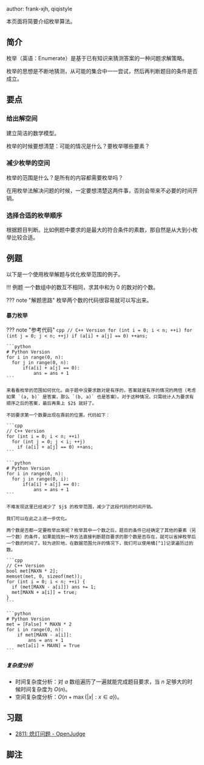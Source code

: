 author: frank-xjh, qiqistyle

本页面将简要介绍枚举算法。

## 简介

枚举（英语：Enumerate）是基于已有知识来猜测答案的一种问题求解策略。

枚举的思想是不断地猜测，从可能的集合中一一尝试，然后再判断题目的条件是否成立。

## 要点

### 给出解空间

建立简洁的数学模型。

枚举的时候要想清楚：可能的情况是什么？要枚举哪些要素？

### 减少枚举的空间

枚举的范围是什么？是所有的内容都需要枚举吗？

在用枚举法解决问题的时候，一定要想清楚这两件事，否则会带来不必要的时间开销。

### 选择合适的枚举顺序

根据题目判断。比如例题中要求的是最大的符合条件的素数，那自然是从大到小枚举比较合适。

## 例题

以下是一个使用枚举解题与优化枚举范围的例子。

!!! 例题
    一个数组中的数互不相同，求其中和为 $0$ 的数对的个数。

??? note "解题思路"
    枚举两个数的代码很容易就可以写出来。

#### 暴力枚举

??? note "参考代码" 
    ```cpp
    // C++ Version
    for (int i = 0; i < n; ++i)
      for (int j = 0; j < n; ++j)
        if (a[i] + a[j] == 0) ++ans;
    ```
    
    ```python
    # Python Version
    for i in range(0, n):
      for j in range(0, n):
          if(a[i] + a[j] == 0):
              ans = ans + 1
    ```
    
    来看看枚举的范围如何优化。由于题中没要求数对是有序的，答案就是有序的情况的两倍（考虑如果 `(a, b)` 是答案，那么 `(b, a)` 也是答案）。对于这种情况，只需统计人为要求有顺序之后的答案，最后再乘上 $2$ 就好了。
    
    不妨要求第一个数要出现在靠前的位置。代码如下：
    
    ```cpp
    // C++ Version
    for (int i = 0; i < n; ++i)
      for (int j = 0; j < i; ++j)
        if (a[i] + a[j] == 0) ++ans;
    ```
    
    ```python
    # Python Version
    for i in range(0, n):
      for j in range(0, i):
          if(a[i] + a[j] == 0):
              ans = ans + 1
    ```
    
    不难发现这里已经减少了 $j$ 的枚举范围，减少了这段代码的时间开销。
    
    我们可以在此之上进一步优化。
    
    两个数是否都一定要枚举出来呢？枚举其中一个数之后，题目的条件已经确定了其他的要素（另一个数）的条件，如果能找到一种方法直接判断题目要求的那个数是否存在，就可以省掉枚举后一个数的时间了。较为进阶地，在数据范围允许的情况下，我们可以使用桶[^1]记录遍历过的数。
    
    ```cpp
    // C++ Version
    bool met[MAXN * 2];
    memset(met, 0, sizeof(met));
    for (int i = 0; i < n; ++i) {
      if (met[MAXN - a[i]]) ans += 1;
      met[MAXN + a[i]] = true;
    }
    ```
    
    ```python
    # Python Version
    met = [False] * MAXN * 2
    for i in range(0, n):
        if met[MAXN - a[i]]:
            ans = ans + 1
        met[a[i] + MAXN] = True
    ```

##### 复杂度分析

- 时间复杂度分析：对 $a$ 数组遍历了一遍就能完成题目要求，当 $n$ 足够大的时候时间复杂度为 $O(n)$。
- 空间复杂度分析：$O(n+\max\{|x|:x\in a\})$。

## 习题

- [2811: 熄灯问题 - OpenJudge](http://bailian.openjudge.cn/practice/2811/)

## 脚注

[^1]: [桶排序](../basic/bucket-sort.md) 以及 [主元素问题](../misc/main-element.md#_3) 以及 [Stack Overflow 上对桶数据结构的讲解](https://stackoverflow.com/questions/42399355/what-is-a-bucket-or-double-bucket-data-structure)（英文）
